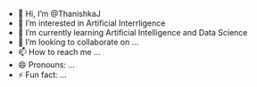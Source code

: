 - 👋 Hi, I’m @ThanishkaJ
- 👀 I’m interested in Artificial Interrligence
- 🌱 I’m currently learning Artificial Intelligence and Data Science
- 💞️ I’m looking to collaborate on ...
- 📫 How to reach me ...
- 😄 Pronouns: ...
- ⚡ Fun fact: ...

<!---
ThanishkaJ/ThanishkaJ is a ✨ special ✨ repository because its `README.md` (this file) appears on your GitHub profile.
You can click the Preview link to take a look at your changes.
--->
